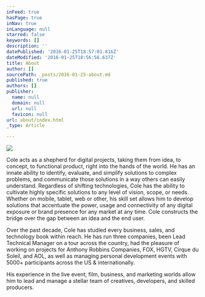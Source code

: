 ```yaml
---
inFeed: true
hasPage: true
inNav: true
inLanguage: null
starred: false
keywords: []
description: ''
datePublished: '2016-01-25T18:57:01.816Z'
dateModified: '2016-01-25T18:56:56.637Z'
title: About
author: []
sourcePath: _posts/2016-01-25-about.md
published: true
authors: []
publisher:
  name: null
  domain: null
  url: null
  favicon: null
url: about/index.html
_type: Article

---
```

![](https://the-grid-user-content.s3-us-west-2.amazonaws.com/d0259e17-2127-4d33-a185-ec804e1583f3.jpg)

Cole acts as a shepherd for digital projects, taking them from idea, to concept, to functional product, right into the hands of the world. He has an innate ability to identify, evaluate, and simplify solutions to complex problems, and communicate those solutions in a way others can easily understand. Regardless of shifting technologies, Cole has the ability to cultivate highly specific solutions to any level of vision, scope, or needs. Whether on mobile, tablet, web or other, his skill set allows him to develop solutions that accentuate the power, usage and connectivity of any digital exposure or brand presence for any market at any time. Cole constructs the bridge over the gap between an idea and the end user.

Over the past decade, Cole has studied every business, sales, and technology book within reach. He has run three companies, been Lead Technical Manager on a tour across the country, had the pleasure of working on projects for Anthony Robbins Companies, FOX, HGTV, Cirque du Soleil, and AOL, as well as managing personal development events with 5000+ participants across the US & internationally.

His experience in the live event, film, business, and marketing worlds allow him to lead and manage a stellar team of creatives, developers, and skilled producers.